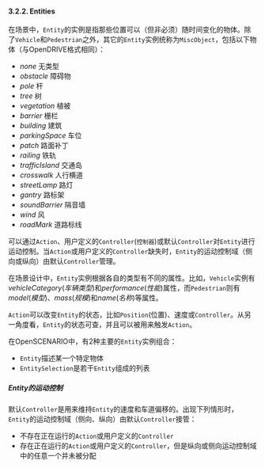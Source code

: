 #### 3.2.2. Entities

在场景中，`Entity`的实例是指那些位置可以（但非必须）随时间变化的物体。除了`Vehicle`和`Pedestrian`之外，其它的`Entity`实例统称为`MiscObject`，包括以下物体（与OpenDRIVE格式相同）：

- *none* 无类型
- *obstacle* 障碍物
- *pole* 杆
- *tree* 树
- *vegetation* 植被
- *barrier* 栅栏
- *building* 建筑
- *parkingSpace* 车位
- *patch* 路面补丁
- *railing* 铁轨
- *trafficIsland* 交通岛
- *crosswalk* 人行横道
- *streetLamp* 路灯
- *gantry* 路标架
- *soundBarrier* 隔音墙
- *wind* 风
- *roadMark* 道路标线

可以通过`Action`、用户定义的`Controller`(`控制器`)或默认`Controller`对`Entity`进行运动控制。当`Action`或用户定义的`Controller`缺失时，`Entity`的运动控制域（侧向或纵向）由默认`Controller`管理。

在场景设计中，`Entity`实例根据各自的类型有不同的属性。比如，`Vehicle`实例有*vehicleCategory*(*车辆类型*)和*performance*(*性能*)属性，而`Pedestrian`则有*model*(*模型*)、*mass*(*规模*)和*name*(*名称*)等属性。

`Action`可以改变`Entity`的状态，比如`Position`(位置)、速度或`Controller`。从另一角度看，`Entity`的状态可查，并且可以被用来触发`Action`。

在OpenSCENARIO中，有2种主要的`Entity`实例组合：

- `Entity`描述某一个特定物体
- `EntitySelection`是若干`Entity`组成的列表

##### Entity的运动控制

默认`Controller`是用来维持`Entity`的速度和车道偏移的。出现下列情形时，`Entity`的运动控制域（侧向、纵向）由默认`Controller`接管：

- 不存在正在运行的`Action`或用户定义的`Controller`
- 存在正在运行的`Action`或用户定义的`Controller`，但是纵向或侧向运动控制域中的任意一个并未被分配
